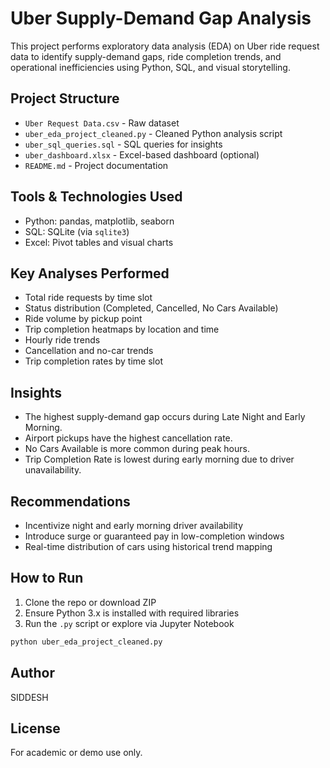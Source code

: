 
# Uber Supply-Demand Gap Analysis

This project performs exploratory data analysis (EDA) on Uber ride request data to identify supply-demand gaps, ride completion trends, and operational inefficiencies using Python, SQL, and visual storytelling.

## Project Structure

- `Uber Request Data.csv` - Raw dataset
- `uber_eda_project_cleaned.py` - Cleaned Python analysis script
- `uber_sql_queries.sql` - SQL queries for insights
- `uber_dashboard.xlsx` - Excel-based dashboard (optional)
- `README.md` - Project documentation

## Tools & Technologies Used

- Python: pandas, matplotlib, seaborn
- SQL: SQLite (via `sqlite3`)
- Excel: Pivot tables and visual charts

## Key Analyses Performed

- Total ride requests by time slot
- Status distribution (Completed, Cancelled, No Cars Available)
- Ride volume by pickup point
- Trip completion heatmaps by location and time
- Hourly ride trends
- Cancellation and no-car trends
- Trip completion rates by time slot

## Insights

- The highest supply-demand gap occurs during Late Night and Early Morning.
- Airport pickups have the highest cancellation rate.
- No Cars Available is more common during peak hours.
- Trip Completion Rate is lowest during early morning due to driver unavailability.

## Recommendations

- Incentivize night and early morning driver availability
- Introduce surge or guaranteed pay in low-completion windows
- Real-time distribution of cars using historical trend mapping

## How to Run

1. Clone the repo or download ZIP
2. Ensure Python 3.x is installed with required libraries
3. Run the `.py` script or explore via Jupyter Notebook

```bash
python uber_eda_project_cleaned.py
```

## Author

SIDDESH

## License

For academic or demo use only.
